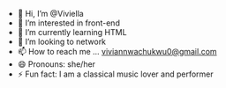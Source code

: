 - 👋 Hi, I’m @Viviella
- 👀 I’m interested in front-end 
- 🌱 I’m currently learning HTML
- 💞️ I’m looking to network 
- 📫 How to reach me ... viviannwachukwu0@gmail.com
- 😄 Pronouns: she/her
- ⚡ Fun fact: I am a classical music lover and performer

<!---
Viviella/Viviella is a ✨ special ✨ repository because its `README.md` (this file) appears on your GitHub profile.
You can click the Preview link to take a look at your changes.
--->
